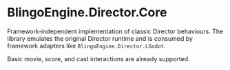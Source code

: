 # BlingoEngine.Director.Core

Framework‑independent implementation of classic Director behaviours. The library emulates the original Director runtime and is consumed by framework adapters like `BlingoEngine.Director.LGodot`.

Basic movie, score, and cast interactions are already supported.

